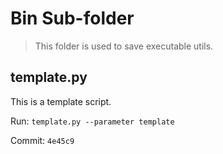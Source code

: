 # Bin Sub-folder
> This folder is used to save executable utils.

## template.py
This is a template script.

Run: `template.py --parameter template`

Commit: `4e45c9`